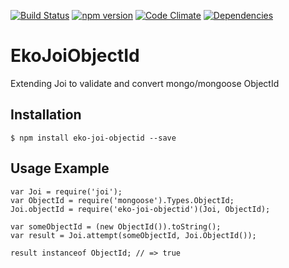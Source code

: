 [![Build Status](https://travis-ci.org/EkoCommunications/EkoJoiObjectId.svg?branch=master)](https://travis-ci.org/EkoCommunications/EkoQueue)
[![npm version](https://badge.fury.io/js/eko-joi-objectid.svg)](https://badge.fury.io/js/eko-joi-objectid)
[![Code Climate](https://codeclimate.com/github/EkoCommunications/EkoJoiObjectId/badges/gpa.svg)](https://codeclimate.com/github/EkoCommunications/EkoJoiObjectId)
[![Dependencies](https://david-dm.org/EkoCommunications/EkoJoiObjectId.svg)](https://codeclimate.com/github/EkoCommunications/EkoJoiObjectId)

# EkoJoiObjectId
Extending Joi to validate and convert mongo/mongoose ObjectId

## Installation

```
$ npm install eko-joi-objectid --save
```


## Usage Example

```
var Joi = require('joi');
var ObjectId = require('mongoose').Types.ObjectId;
Joi.objectId = require('eko-joi-objectid')(Joi, ObjectId);

var someObjectId = (new ObjectId()).toString();
var result = Joi.attempt(someObjectId, Joi.ObjectId());

result instanceof ObjectId; // => true
```